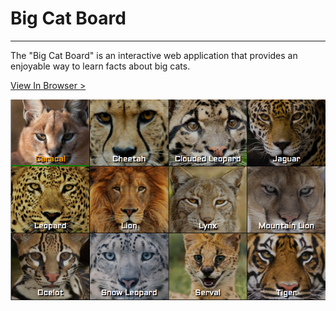 # Big Cat Board
___
The "Big Cat Board" is an interactive web application that provides an enjoyable way to learn facts about big cats.

[View In Browser >](https://kcdevelop.github.io/big-cat-board/)

![Big Cat-Board Preview](https://github.com/kcdevelop/big-cat-board/blob/main/big-cat-board-preview.jpg)